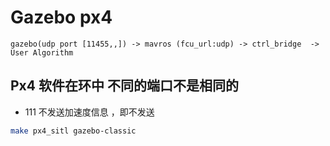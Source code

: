 # Gazebo px4

```
gazebo(udp port [11455,,]) -> mavros (fcu_url:udp) -> ctrl_bridge  -> User Algorithm
```

## Px4 软件在环中 不同的端口不是相同的

- 111 不发送加速度信息 ，即不发送


```bash
make px4_sitl gazebo-classic
```